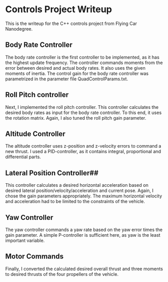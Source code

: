 # Controls Project Writeup #

This is the writeup for the C++ controls project from Flying Car Nanodegree.

## Body Rate Controller ##

The body rate controller is the first controller to be implemented, as it has the highest update frequency. 
The controller commands moments from the error between desired and actual body rates.
It also uses the given moments of inertia. The control gain for the body rate controller was parametrized in the parameter file QuadControlParams.txt.

## Roll Pitch controller ##
Next, I implemented the roll pitch controller. This controller calculates the desired body rates as input for the body rate controller. To this end, it uses the rotation matrix. 
Again, I also tuned the roll pitch gain parameter. 

## Altitude Controller ##
The altitude controller uses z-position and z-velocity errors to command a new thrust. I used a PID-controller, as it contains integral, proportional and differential parts. 

## Lateral Position Controller##
This controller calculates a desired horizontal acceleration based on desired lateral position/velocity/acceleration and current pose. Again, I chose the gain parameters appropriately.
The maximum horizontal velocity and acceleration had to be limited to the constraints of the vehicle.

## Yaw Controller ##
The yaw controller commands a yaw rate based on the yaw error times the gain parameter. A simple P-controller is sufficient here, as yaw is the least important variable.

## Motor Commands ##
Finally, I converted the calculated desired overall thrust and three moments to desired thrusts of the four propellers of the vehicle. 